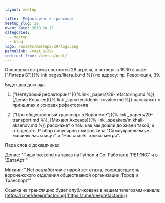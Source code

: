 ```yaml
---
layout: meetup

title: 'Рефакторинг и транспорт'
meetup_slug: 29
event_date: 2018.04.17
categories:
  - meetup
  - blog
logo: /assets/meetups/29/logo.png
permalink: /meetup/29/
redirect_from: /meetup/next/
---
```


Очередная встреча состоится 26 апреля, в четверг в 19:30 в кафе ["Литера Б"]({% link pages/litera_b.md %}) по адресу: пр. Революции, 39.

Будет два доклада.

1. ["Неглубокий рефакторинг"]({% link _papers/29-refactoring.md %}), [Денис Ковалев]({% link _speakers/denis-kovalev.md %}) расскажет о принципах и основах рефакторинга.

2. ["Про общественный транспорт в Воронеже"]({% link _papers/29-transport.md %}), [Михаил Аксенов]({% link _speakers/mikhail-aksenov.md %}) расскажет о том, как мы дошли до жизни такой, и что делать. Разбор популярных мифов типа "Самоуправляемые машины нас спасут" и "Нас спасёт только метро".


Пара слов о докладчиках.

Денис: "Пишу backend на заказ на Python и Go. Работал в 'РЕЛЭКС' и в 'ДатаАрт'"

Михаил: ".Net разработчик с парой лет стажа, сопредседатель воронежского отделения общественной организации 'Город и Транспорт'"

Ссылка на трансляцию будет опубликована в нашем телеграмм-канале: [https://t.me/deeprefactoring](https://t.me/deeprefactoring)


